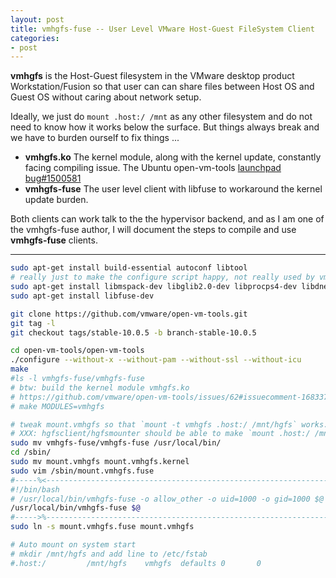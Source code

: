 ```yaml
---
layout: post
title: vmhgfs-fuse -- User Level VMware Host-Guest FileSystem Client
categories:
- post
---
```


**vmhgfs** is the Host-Guest filesystem in the VMware desktop product Workstation/Fusion
so that user can can share files between Host OS and Guest OS without caring about network setup.

Ideally, we just do `mount .host:/ /mnt` as any other filesystem and do not need to know
how it works below the surface. But things always break and we have to burden ourself to fix things ...

 - **vmhgfs.ko** The kernel module, along with the kernel update, constantly facing compiling issue.
   The Ubuntu open-vm-tools [launchpad bug#1500581](https://bugs.launchpad.net/ubuntu/+source/open-vm-tools/+bug/1500581)
 - **vmhgfs-fuse** The user level client with libfuse to workaround the kernel update burden.

Both clients can work talk to the the hypervisor backend, and as I am one of the vmhgfs-fuse author,
I will document the steps to compile and use **vmhgfs-fuse** clients.

---

```bash
sudo apt-get install build-essential autoconf libtool
# really just to make the configure script happy, not really used by vmhgfs-fuse
sudo apt-get install libmspack-dev libglib2.0-dev libprocps4-dev libdnet-dev libdumbnet-dev
sudo apt-get install libfuse-dev

git clone https://github.com/vmware/open-vm-tools.git
git tag -l
git checkout tags/stable-10.0.5 -b branch-stable-10.0.5

cd open-vm-tools/open-vm-tools
./configure --without-x --without-pam --without-ssl --without-icu
make
#ls -l vmhgfs-fuse/vmhgfs-fuse
# btw: build the kernel module vmhgfs.ko
# https://github.com/vmware/open-vm-tools/issues/62#issuecomment-168337132
# make MODULES=vmhgfs

# tweak mount.vmhgfs so that `mount -t vmhgfs .host:/ /mnt/hgfs` works.
# XXX: hgfsclient/hgfsmounter should be able to make `mount .host:/ /mnt/hgfs` work
sudo mv vmhgfs-fuse/vmhgfs-fuse /usr/local/bin/
cd /sbin/
sudo mv mount.vmhgfs mount.vmhgfs.kernel
sudo vim /sbin/mount.vmhgfs.fuse
#-----%<------------------------------------------------------------------------
#!/bin/bash
# /usr/local/bin/vmhgfs-fuse -o allow_other -o uid=1000 -o gid=1000 $@
/usr/local/bin/vmhgfs-fuse $@
#----->%------------------------------------------------------------------------
sudo ln -s mount.vmhgfs.fuse mount.vmhgfs

# Auto mount on system start
# mkdir /mnt/hgfs and add line to /etc/fstab
#.host:/         /mnt/hgfs    vmhgfs  defaults 0       0
```
